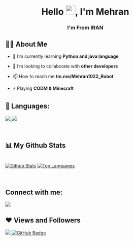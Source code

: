 <!-- 👋 Hi, I’m @Mehran1022mm
- 👀 I’m interested in ...
- 🌱 I’m currently learning ...
- 💞️ I’m looking to collaborate on ...
- 📫 How to reach me ...--->


<h1 align="center">Hello <img src="https://raw.githubusercontent.com/MartinHeinz/MartinHeinz/master/wave.gif" width="30px">, I'm Mehran</h1>
<h3 align="center">I'm From IRAN</h3>


## 🙋‍♂️ About Me

- 🌱 I’m currently learning **Python and java language**

- 👯 I’m looking to collaborate with **other developers**


- 📫 How to reach me **tm.me/Mehran1022_Robot**

- ⚡ Playing **CODM & Minecraft**

## 🚀 Languages:

<p align="left"> 
    <a href="https://www.python.org" target="_blank"> <img src="https://img.icons8.com/color/48/000000/python.png"/> </a> 
    <a style="padding-right:8px;" href="https://nodejs.org" target="_blank"> <img src="https://img.icons8.com/color/48/000000/nodejs.png"/> </a> 
</p>

<!-- [![React Badge](https://img.shields.io/badge/-React-61DBFB?style=for-the-badge&labelColor=black&logo=react&logoColor=61DBFB)](#)  [![Javascript Badge](https://img.shields.io/badge/-Javascript-F0DB4F?style=for-the-badge&labelColor=black&logo=javascript&logoColor=F0DB4F)](#) [![Typescript Badge](https://img.shields.io/badge/-Typescript-007acc?style=for-the-badge&labelColor=black&logo=typescript&logoColor=007acc)](#) [![Nodejs Badge](https://img.shields.io/badge/-Nodejs-3C873A?style=for-the-badge&labelColor=black&logo=node.js&logoColor=3C873A)](#) [![GraphQL Badge](https://img.shields.io/badge/-GraphQl-e535ab?style=for-the-badge&labelColor=black&logo=node.js&logoColor=e535ab)](#) -->
<br/>

## 📊 My Github Stats

  <br/>
    <a href="https://github.com/valaDevs/github-readme-stats"><img alt="Github Stats" src="https://github-readme-stats.vercel.app/api?username=mehran1022mm&show_icons=true&count_private=true&theme=react&hide_border=true&bg_color=0D1117" /></a>
  <a href="https://github.com/valaDevs/github-readme-stats"><img alt="Top Languages" src="https://github-readme-stats.vercel.app/api/top-langs/?username=mehran1022mm&langs_count=8&count_private=true&layout=compact&theme=react&hide_border=true&bg_color=0D1117" /></a>
  <br/>



<br/>
<br/>

## Connect with me:
<p align="left">

<a href = "https://telegram.org/mehran1022_robot"><img src="https://img.icons8.com/fluent/50/000000/telegram-app.png"/></a>


</p>

## ❤ Views and Followers
<a href="https://github.com/Meghna-DAS/github-profile-views-counter">
    <img src="https://komarev.com/ghpvc/?username=mehran1022mm">
</a>
<a href="https://github.com/mehran1022?tab=followers"><img src="https://img.shields.io/github/followers/mehran1022mm?label=Followers&style=social" alt="GitHub Badge"></a>
